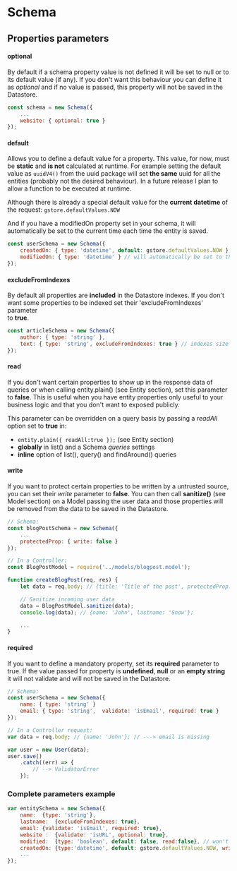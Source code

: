 # Schema

## Properties parameters

#### optional

By default if a schema property value is not defined it will be set to null or to its default value \(if any\). If you don't want this behaviour you can define it as _optional_ and if no value is passed, this property will not be saved in the Datastore.

```js
const schema = new Schema({
    ...
    website: { optional: true }
});
```

#### default

Allows you to define a default value for a property. This value, for now, must be **static** and **is not** calculated at runtime.  For example setting the default value as `uuidV4()` from the uuid package will set **the same** uuid for all the entities \(probably not the desired behaviour\). In a future release I plan to allow a function to be executed at runtime.

Although there is already a special default value for the **current datetime** of the request: `gstore.defaultValues.NOW`

And if you have a modifiedOn property set in your schema, it will automatically be set to the current time each time the entity is saved.

```js
const userSchema = new Schema({
    createdOn: { type: 'datetime', default: gstore.defaultValues.NOW },
    modifiedOn: { type: 'datetime' } // will automatically be set to the current time
});
```

#### excludeFromIndexes

By default all properties are **included** in the Datastore indexes. If you don't want some properties to be indexed set their 'excludeFromIndexes' parameter  
to **true**.

```js
const articleSchema = new Schema({
    author: { type: 'string' },
    text: { type: 'string', excludeFromIndexes: true } // indexes size is limited, so very long text can't be indexed
});
```

#### read

If you don't want certain properties to show up in the response data of queries or when calling entity.plain\(\) \(see Entity section\), set this parameter to **false**. This is useful when you have entity properties only useful to your business logic and that you don't want to exposed publicly.

This parameter can be overridden on a query basis by passing a _readAll_ option set to **true** in:

* `entity.plain({ readAll:true });` \(see Entity section\)
* **globally** in list\(\) and a Schema _queries_ settings
* **inline** option of list\(\), query\(\) and findAround\(\) queries

#### write

If you want to protect certain properties to be written by a untrusted source, you can set their _write_ parameter to **false**. You can then call **sanitize\(\)** \(see Model section\) on a Model passing the user data and those properties will be removed from the data to be saved in the Datastore.

```js
// Schema:
const blogPostSchema = new Schema({
    ...
    protectedProp: { write: false }
});

// In a Controller:
const BlogPostModel = require('../models/blogpost.model');

function createBlogPost(req, res) {
    let data = req.body; // {title: 'Title of the post', protectedProp: 1234};

    // Sanitize incoming user data
    data = BlogPostModel.sanitize(data);
    console.log(data); // {name: 'John', lastname: 'Snow'};

    ...
}
```

#### required

If you want to define a mandatory property, set its **required** parameter to true. If the value passed for property is **undefined**, **null** or an **empty string** it will not validate and will not be saved in the Datastore.

```js
// Schema:
const userSchema = new Schema({
    name: { type: 'string' }
    email: { type: 'string',  validate: 'isEmail', required: true }
});

// In a Controller request:
var data = req.body; // {name: 'John'}; // ---> email is missing

var user = new User(data);
user.save()
    .catch((err) => {
        // --> ValidatorError
    });
```

### Complete parameters example

```js
var entitySchema = new Schema({
    name:  {type: 'string'},
    lastname:  {excludeFromIndexes: true},
    email: {validate: 'isEmail', required: true},
    website :  {validate: 'isURL', optional: true},
    modified:  {type: 'boolean', default: false, read:false}, // won't show up in queries
    createdOn: {type:'datetime', default: gstore.defaultValues.NOW, write:false} // will be removed from data on sanitize()
    ...
});
```



